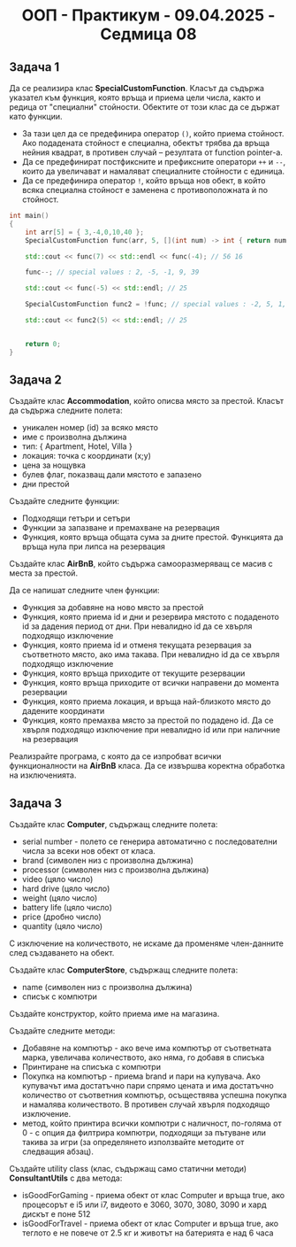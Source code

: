 <h1 align="center">ООП - Практикум - 09.04.2025 - Седмица 08</h1>

## Задача 1

Да се реализира клас **SpecialCustomFunction**. Класът да съдържа указател към функция, която връща и приема цели числа, както и редица от "специални" стойности. Обектите от този клас да се държат като функции. 
- За тази цел да се предефинира оператор ```()```, който приема стойност. Ако подадената стойност е специална, обектът трябва да връща нейния квадрат, в противен случай – резултата от function pointer-а.
- Да се предефинират постфиксните и префиксните оператори ```++``` и ```--```, които да увеличават и намаляват специалните стойности с единица.
- Да се предефинира оператор ```!```, който връща нов обект, в който всяка специална стойност е заменена с противоположната ѝ по стойност.

```c++
int main()
{
    int arr[5] = { 3,-4,0,10,40 };
    SpecialCustomFunction func(arr, 5, [](int num) -> int { return num * num + num; });

    std::cout << func(7) << std::endl << func(-4); // 56 16

    func--; // special values : 2, -5, -1, 9, 39

    std::cout << func(-5) << std::endl; // 25

    SpecialCustomFunction func2 = !func; // special values : -2, 5, 1, -9, -39

    std::cout << func2(5) << std::endl; // 25


    return 0;
}
```

## Задача 2

Създайте клас **Accommodation**, който описва място за престой. Класът да съдържа следните полета:
- уникален номер (id) за всяко място
- име с произволна дължина
- тип: { Apartment, Hotel, Villa }
- локация: точка с координати (x;y)
- цена за нощувка
- булев флаг, показващ дали мястото е запазено
- дни престой

Създайте следните функции:
- Подходящи гетъри и сетъри
- Функции за запазване и премахване на резервация
- Функция, която връща общата сума за дните престой. Функцията да връща нула при липса на резервация

Създайте клас **AirBnB**, който съдържа самооразмеряващ се масив с места за престой.

Да се напишат следните член функции:
- Функция за добавяне на ново място за престой
- Функция, която приема id и дни и резервира мястото с подаденото id за дадения период от дни. При невалидно id да се хвърля подходящо изключение
- Функция, която приема id и отменя текущата резервация за съответното място, ако има такава. При невалидно id да се хвърля подходящо изключение
- Функция, която връща приходите от текущите резервации
- Функция, която връща приходите от всички направени до момента резервации
- Функция, която приема локация, и връща най-близкото място до дадените координати
- Функция, която премахва място за престой по подадено id. Да се хвърля подходящо изключение при невалидно id или при наличние на резервация

Реализрайте програма, с която да се изпробват всички функционалности на **AirBnB** класа. Да се извършва коректна обработка на изключенията.

## Задача 3

Създайте клас **Computer**, съдържащ следните полета:

- serial number - полето се генерира автоматично с последователни числа за всеки нов обект от класа.
- brand (символен низ с произволна дължина)
- processor (символен низ с произволна дължина)
- video (цяло число)
- hard drive (цяло число)
- weight (цяло число)
- battery life (цяло число)
- price (дробно число)
- quantity (цяло число)

С изключение на количеството, не искаме да променяме член-данните след създаването на обект.

Създайте клас **ComputerStore**, съдържащ следните полета:
- name (символен низ с произволна дължина)
- списък с компютри

Създайте конструктор, който приема име на магазина.

Създайте следните методи:
- Добавяне на компютър - ако вече има компютър от съответната марка, увеличава количеството, ако няма, го добавя в списъка
- Принтиране на списъка с компютри
- Покупка на компютър - приема brand и пари на купувача. Ако купувачът има достатъчно пари спрямо цената и има достатъчно количество от съответния компютър, осъществява успешна покупка и намалява количеството. В противен случай хвърля подходящо изключение.
- метод, който принтира всички компютри с наличност, по-голяма от 0 - с опция да филтрира компютри, подходящи за пътуване или такива за игри (за определянето използвайте методите от следващия абзац).

Създайте utility class (клас, съдържащ само статични методи) **ConsultantUtils** с два метода:

- isGoodForGaming - приема обект от клас Computer и връща true, ако процесорът е i5 или i7, видеото е 3060, 3070, 3080, 3090 и хард дискът е поне 512
- isGoodForTravel - приема обект от клас Computer и връща true, ако теглото е не повече от 2.5 кг и животът на батерията е над 6 часа
